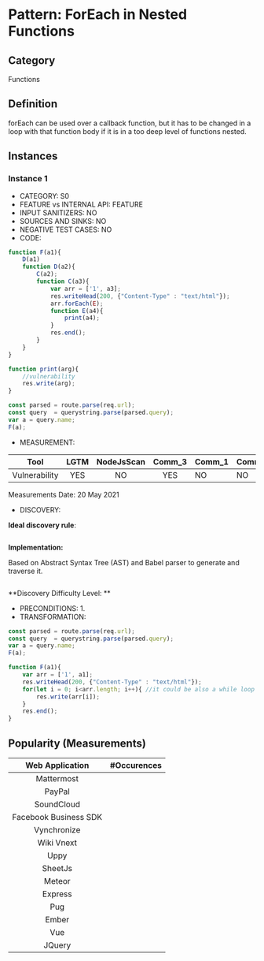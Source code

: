 # Pattern: ForEach in Nested Functions

## Category

Functions

## Definition

forEach can be used over a callback function, but it has to be changed in a loop with that function body if it is in a too deep level of functions nested.

## Instances

### Instance 1

- CATEGORY: S0
- FEATURE vs INTERNAL API: FEATURE
- INPUT SANITIZERS: NO
- SOURCES AND SINKS: NO
- NEGATIVE TEST CASES: NO
- CODE:

```javascript
function F(a1){
    D(a1)
    function D(a2){
        C(a2);
        function C(a3){
            var arr = ['1', a3];
            res.writeHead(200, {"Content-Type" : "text/html"});
            arr.forEach(E);
            function E(a4){
                print(a4);
            }
            res.end(); 
        }
    }
}

function print(arg){
    //vulnerability
    res.write(arg);
}

const parsed = route.parse(req.url);
const query  = querystring.parse(parsed.query);
var a = query.name;
F(a);
```

- MEASUREMENT:

|     Tool      | LGTM | NodeJsScan | Comm_3 | Comm_1 | Comm_2 | Vulnerable |
| :-----------: | :--: | :--------: | :------: | ------- | --------- | ---------- |
| Vulnerability | YES  |     NO     |    YES   |    NO   |    NO     | YES        |
Measurements Date: 20 May 2021

- DISCOVERY:



**Ideal discovery rule**:

```
```

**Implementation:**

Based on Abstract Syntax Tree (AST) and Babel parser to generate and traverse it.

```
```

**Discovery Difficulty Level: **

- PRECONDITIONS:
   1.
- TRANSFORMATION:
```js
const parsed = route.parse(req.url);
const query  = querystring.parse(parsed.query);
var a = query.name;
F(a);

function F(a1){
    var arr = ['1', a1];
    res.writeHead(200, {"Content-Type" : "text/html"});
    for(let i = 0; i<arr.length; i++){ //it could be also a while loop
        res.write(arr[i]);
    }
    res.end(); 
}
```

## Popularity (Measurements)

|    Web Application    | #Occurences |
| :-------------------: | :---------: |
|      Mattermost       |             |
|        PayPal         |             |
|      SoundCloud       |             |
| Facebook Business SDK |             |
|      Vynchronize      |             |
|      Wiki Vnext       |             |
|         Uppy          |             |
|        SheetJs        |             |
|        Meteor         |             |
|        Express        |             |
|          Pug          |             |
|         Ember         |             |
|          Vue          |             |
|        JQuery         |             |

























